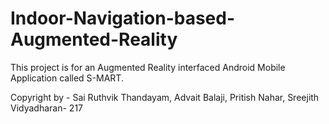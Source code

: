# Indoor-Navigation-based-Augmented-Reality

This project is for an Augmented Reality interfaced Android Mobile Application called S-MART.


Copyright by - Sai Ruthvik Thandayam, Advait Balaji, Pritish Nahar, Sreejith Vidyadharan- 217

